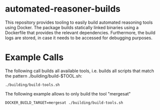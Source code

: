 # automated-reasoner-builds

This repository provides tooling to easily build automated reasoning tools using
Docker. The package builds statically linked binaries using a Dockerfile that
provides the relevant dependencies. Furthermore, the build logs are stored, in
case it needs to be accessed for debugging purposes.

# Example Calls

The following call builds all available tools, i.e. builds all scripts that
match the pattern ./building/build-$TOOL.sh:

```
./building/build-tools.sh
```

The following example allows to only build the tool "mergesat"

```
DOCKER_BUILD_TARGET=mergesat ./building/build-tools.sh
```

